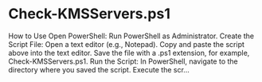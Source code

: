 # Check-KMSServers.ps1
How to Use Open PowerShell: Run PowerShell as Administrator. Create the Script File: Open a text editor (e.g., Notepad). Copy and paste the script above into the text editor. Save the file with a .ps1 extension, for example, Check-KMSServers.ps1. Run the Script: In PowerShell, navigate to the directory where you saved the script. Execute the scr…
